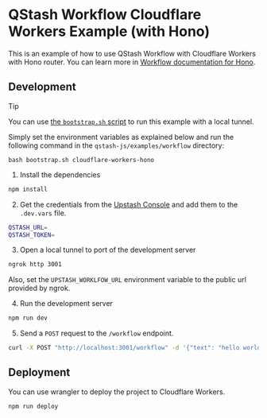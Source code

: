 # QStash Workflow Cloudflare Workers Example (with Hono)

This is an example of how to use QStash Workflow with Cloudflare Workers with Hono router. You can learn more in [Workflow documentation for Hono](https://upstash.com/docs/qstash/workflow/quickstarts/hono).

## Development

> [!TIP]
> You can use [the `bootstrap.sh` script](https://github.com/upstash/qstash-js/tree/main/examples/workflow) to run this example with a local tunnel.
>
> Simply set the environment variables as explained below and run the following command in the `qstash-js/examples/workflow` directory:
>
> ```
> bash bootstrap.sh cloudflare-workers-hono
> ```

1. Install the dependencies

```bash
npm install
```

2. Get the credentials from the [Upstash Console](https://console.upstash.com/qstash) and add them to the `.dev.vars` file.

```bash
QSTASH_URL=
QSTASH_TOKEN=
```

3. Open a local tunnel to port of the development server

```bash
ngrok http 3001
```

Also, set the `UPSTASH_WORKLFOW_URL` environment variable to the public url provided by ngrok.

4. Run the development server

```bash
npm run dev
```

5. Send a `POST` request to the `/workflow` endpoint.

```bash
curl -X POST "http://localhost:3001/workflow" -d '{"text": "hello world!"}'
```

## Deployment

You can use wrangler to deploy the project to Cloudflare Workers.

```bash
npm run deploy
```
